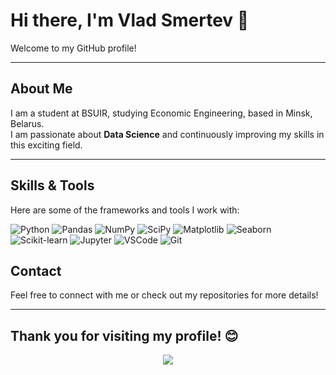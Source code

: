 # Hi there, I'm Vlad Smertev 👋

Welcome to my GitHub profile!

---

## About Me

I am a student at BSUIR, studying Economic Engineering, based in Minsk, Belarus.  
I am passionate about **Data Science** and continuously improving my skills in this exciting field.

---

## Skills & Tools

Here are some of the frameworks and tools I work with:

<p>
  <img alt="Python" src="https://img.shields.io/badge/Python-3776AB?style=for-the-badge&logo=python&logoColor=white" />
  <img alt="Pandas" src="https://img.shields.io/badge/Pandas-150458?style=for-the-badge&logo=pandas&logoColor=white" />
  <img alt="NumPy" src="https://img.shields.io/badge/NumPy-013243?style=for-the-badge&logo=numpy&logoColor=white" />
  <img alt="SciPy" src="https://img.shields.io/badge/SciPy-8CAAE6?style=for-the-badge&logo=scipy&logoColor=white" />
  <img alt="Matplotlib" src="https://img.shields.io/badge/Matplotlib-11557C?style=for-the-badge&logo=matplotlib&logoColor=white" />
  <img alt="Seaborn" src="https://img.shields.io/badge/Seaborn-1A2F45?style=for-the-badge&logo=seaborn&logoColor=white" />
  <img alt="Scikit-learn" src="https://img.shields.io/badge/Scikit--learn-F7931E?style=for-the-badge&logo=scikit-learn&logoColor=white" />
  <img alt="Jupyter" src="https://img.shields.io/badge/Jupyter-F37626?style=for-the-badge&logo=jupyter&logoColor=white" />
  <img alt="VSCode" src="https://img.shields.io/badge/VSCode-007ACC?style=for-the-badge&logo=visual-studio-code&logoColor=white" />
  <img alt="Git" src="https://img.shields.io/badge/Git-F05032?style=for-the-badge&logo=git&logoColor=white" />
</p>

## Contact

Feel free to connect with me or check out my repositories for more details!

---

Thank you for visiting my profile! 😊
---
<div align="center">
<img src="https://sun9-19.userapi.com/impg/c2SOnskRnHPeEBlOOvuEyb_cEeWb5I7F6sz8hw/HB6_KrQZHGk.jpg?size=1000x300&quality=95&sign=77ea53c279f9de3da9541ce183cca626&type=album](https://i.pinimg.com/736x/5b/88/dc/5b88dcdd3db7629323e6f7839b2b2cbc.jpg">
<div>
